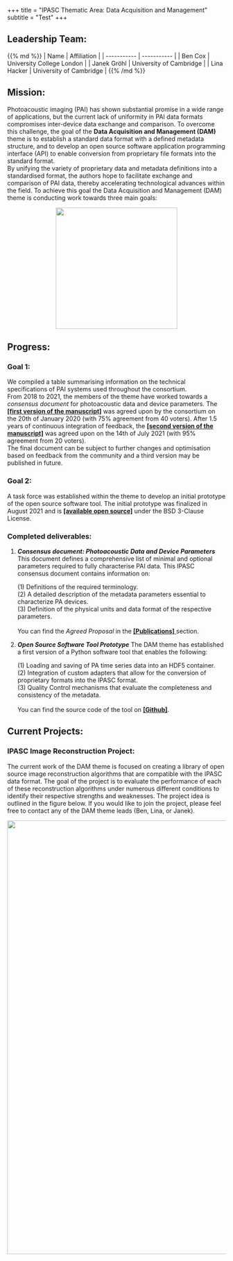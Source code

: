 +++
title = "IPASC Thematic Area: Data Acquisition and Management"
subtitle = "Test"
+++

## Leadership Team:

<div class="consortium-table">
{{% md %}}
| Name 						| Affiliation 							|
| ----------- 				| ----------- 							|
| Ben Cox					| University College London				|
| Janek Gröhl 				| University of Cambridge 	|
| Lina Hacker 				| University of Cambridge 				|
{{% /md %}}
</div>

## Mission:

Photoacoustic imaging (PAI) has shown substantial promise in a wide range of applications, but the current lack of
uniformity in PAI data formats compromises inter-device data exchange and comparison. To overcome this challenge, the goal of the
<b>Data Acquisition and Management (DAM)</b> theme is to establish a standard data format with a defined metadata structure, 
and to develop an open source software application programming interface (API) to enable conversion from proprietary file formats into the standard format. 
<br />
By unifying the variety of proprietary data and metadata definitions into a standardised format, the authors hope to facilitate exchange and 
comparison of PAI data, thereby accelerating technological advances within the field.
To achieve this goal the Data Acquisition and Management (DAM) theme is conducting work towards three main goals:

<center>
<img src="../img/2019_dam_goals.png" width="280px" > </img>
</center>

## Progress:

### Goal 1:

We compiled a table summarising information on the technical specifications of PAI systems used throughout the consortium. <br />
From 2018 to 2021, the members of the theme have worked towards a <i>consensus document</i> for photoacoustic data and device parameters. 
The <a href="../documents/20200121_Metadata_list.pdf" target="_blank"><b>[first version of the manuscript]</b></a> was agreed upon by the consortium on the 20th of January 2020 (with 75% agreement from 40 voters). After 1.5 years of continuous integration of feedback,
the <a href="../documents/20210916_IPASC_Format_V2.pdf" target="_blank"><b>[second version of the manuscript]</b></a> was agreed upon on the 14th of July 2021 (with 95% agreement from 20 voters). <br />
The final document can be subject to further changes and optimisation based on feedback from the community and a third version may be published in future.

### Goal 2:
A task force was established within the theme to develop an initial prototype of the open source software tool. The initial prototype was finalized in August 2021 and 
is <a href="https://github.com/IPASC/IPASC_DataConversionTool" target="_blank"><b>[available open source]</b></a> under the BSD 3-Clause License.


### Completed deliverables:

<div class="listing">
<ol>
	<li><p><em><b>Consensus document: Photoacoustic Data and Device Parameters</b></em> This document defines a comprehensive list of minimal and optional parameters required to fully characterise PAI data. 
	This IPASC consensus document contains information on:</p></li>
	<p class="sublisting">
		(1) Definitions of the required terminology.<br />
		(2) A detailed description of the metadata parameters essential to characterize PA devices. <br />
		(3) Definition of the physical units and data format of the respective parameters. <br />
		<br />
		You can find the <i> Agreed Proposal</i> in the <a href="../publications/"> <b>[Publications]</b> </a> section.
	</p>
	<li><p><em><b>Open Source Software Tool Prototype</b></em> The DAM theme has established a first version of a Python software tool that enables the following:</p></li>
	<p class="sublisting">
		(1) Loading and saving of PA time series data into an HDF5 container.<br />
		(2) Integration of custom adapters that allow for the conversion of proprietary formats into the IPASC format. <br />
		(3) Quality Control mechanisms that evaluate the completeness and consistency of the metadata. <br />
		<br />
		You can find the source code of the tool on <a href="https://github.com/IPASC/IPASC_DataConversionTool" target="_blank"> <b>[Github]</b></a>.
	</p>
</ol>

</div>

## Current Projects:

### IPASC Image Reconstruction Project:

The current work of the DAM theme is focused on creating a library of open source image reconstruction algorithms that are compatible with the IPASC data format.
The goal of the project is to evaluate the performance of each of these reconstruction algorithms under numerous different conditions to identify their respective strengths and weaknesses.
The project idea is outlined in the figure below. If you would like to join the project, please feel free to contact any of the DAM theme leads (Ben, Lina, or Janek).

<center>
<img src="../img/IPASC-IRP_ ConceptOverviewAndVision.png" width="1000px" > </img>
</center>